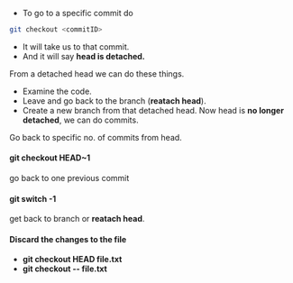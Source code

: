 - To go to a specific commit do
```bash
git checkout <commitID>
```
- It will take us to that commit.
- And it will say **head is detached.**

From a detached head we can do these things.
- Examine the code.
- Leave and go back to the branch (**reatach head**).
- Create a new branch from that detached head. Now head is **no longer detached**, we can do commits.  

Go back to specific no. of commits from head.
#### git checkout HEAD~1 
go back to one previous commit

#### git switch -1
get back to branch or **reatach head**.

#### Discard the changes to the file
- **git checkout HEAD file.txt**
- **git checkout -- file.txt**